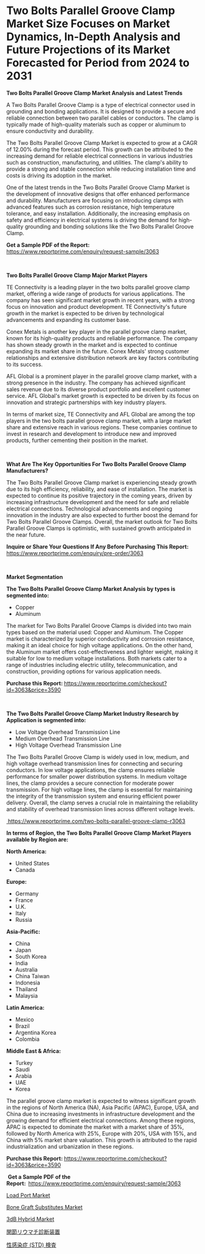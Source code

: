 <p><h1>Two Bolts Parallel Groove Clamp Market Size Focuses on Market Dynamics, In-Depth Analysis and Future Projections of its Market Forecasted for Period from 2024 to 2031</h1></p><p><strong>Two Bolts Parallel Groove Clamp Market Analysis and Latest Trends</strong></p>
<p><p>A Two Bolts Parallel Groove Clamp is a type of electrical connector used in grounding and bonding applications. It is designed to provide a secure and reliable connection between two parallel cables or conductors. The clamp is typically made of high-quality materials such as copper or aluminum to ensure conductivity and durability.</p><p>The Two Bolts Parallel Groove Clamp Market is expected to grow at a CAGR of 12.00% during the forecast period. This growth can be attributed to the increasing demand for reliable electrical connections in various industries such as construction, manufacturing, and utilities. The clamp's ability to provide a strong and stable connection while reducing installation time and costs is driving its adoption in the market.</p><p>One of the latest trends in the Two Bolts Parallel Groove Clamp Market is the development of innovative designs that offer enhanced performance and durability. Manufacturers are focusing on introducing clamps with advanced features such as corrosion resistance, high temperature tolerance, and easy installation. Additionally, the increasing emphasis on safety and efficiency in electrical systems is driving the demand for high-quality grounding and bonding solutions like the Two Bolts Parallel Groove Clamp.</p></p>
<p><strong>Get a Sample PDF of the Report:&nbsp;</strong> <a href="https://www.reportprime.com/enquiry/request-sample/3063">https://www.reportprime.com/enquiry/request-sample/3063</a></p>
<p>&nbsp;</p>
<p><strong>Two Bolts Parallel Groove Clamp Major Market Players</strong></p>
<p><p>TE Connectivity is a leading player in the two bolts parallel groove clamp market, offering a wide range of products for various applications. The company has seen significant market growth in recent years, with a strong focus on innovation and product development. TE Connectivity's future growth in the market is expected to be driven by technological advancements and expanding its customer base.</p><p>Conex Metals is another key player in the parallel groove clamp market, known for its high-quality products and reliable performance. The company has shown steady growth in the market and is expected to continue expanding its market share in the future. Conex Metals' strong customer relationships and extensive distribution network are key factors contributing to its success.</p><p>AFL Global is a prominent player in the parallel groove clamp market, with a strong presence in the industry. The company has achieved significant sales revenue due to its diverse product portfolio and excellent customer service. AFL Global's market growth is expected to be driven by its focus on innovation and strategic partnerships with key industry players.</p><p>In terms of market size, TE Connectivity and AFL Global are among the top players in the two bolts parallel groove clamp market, with a large market share and extensive reach in various regions. These companies continue to invest in research and development to introduce new and improved products, further cementing their position in the market.</p></p>
<p>&nbsp;</p>
<p><strong>What Are The Key Opportunities For Two Bolts Parallel Groove Clamp Manufacturers?</strong></p>
<p><p>The Two Bolts Parallel Groove Clamp market is experiencing steady growth due to its high efficiency, reliability, and ease of installation. The market is expected to continue its positive trajectory in the coming years, driven by increasing infrastructure development and the need for safe and reliable electrical connections. Technological advancements and ongoing innovation in the industry are also expected to further boost the demand for Two Bolts Parallel Groove Clamps. Overall, the market outlook for Two Bolts Parallel Groove Clamps is optimistic, with sustained growth anticipated in the near future.</p></p>
<p><strong>Inquire or Share Your Questions If Any Before Purchasing This Report:</strong> <a href="https://www.reportprime.com/enquiry/pre-order/3063">https://www.reportprime.com/enquiry/pre-order/3063</a></p>
<p>&nbsp;</p>
<p><strong>Market Segmentation</strong></p>
<p><strong>The Two Bolts Parallel Groove Clamp Market Analysis by types is segmented into:</strong></p>
<p><ul><li>Copper</li><li>Aluminum</li></ul></p>
<p><p>The market for Two Bolts Parallel Groove Clamps is divided into two main types based on the material used: Copper and Aluminum. The Copper market is characterized by superior conductivity and corrosion resistance, making it an ideal choice for high voltage applications. On the other hand, the Aluminum market offers cost-effectiveness and lighter weight, making it suitable for low to medium voltage installations. Both markets cater to a range of industries including electric utility, telecommunication, and construction, providing options for various application needs.</p></p>
<p><strong>Purchase this Report:&nbsp;</strong><a href="https://www.reportprime.com/checkout?id=3063&price=3590">https://www.reportprime.com/checkout?id=3063&price=3590</a></p>
<p>&nbsp;</p>
<p><strong>The Two Bolts Parallel Groove Clamp Market Industry Research by Application is segmented into:</strong></p>
<p><ul><li>Low Voltage Overhead Transmission Line</li><li>Medium Overhead Transmission Line</li><li>High Voltage Overhead Transmission Line</li></ul></p>
<p><p>The Two Bolts Parallel Groove Clamp is widely used in low, medium, and high voltage overhead transmission lines for connecting and securing conductors. In low voltage applications, the clamp ensures reliable performance for smaller power distribution systems. In medium voltage lines, the clamp provides a secure connection for moderate power transmission. For high voltage lines, the clamp is essential for maintaining the integrity of the transmission system and ensuring efficient power delivery. Overall, the clamp serves a crucial role in maintaining the reliability and stability of overhead transmission lines across different voltage levels.</p></p>
<p><a href="https://www.reportprime.com/two-bolts-parallel-groove-clamp-r3063">&nbsp;https://www.reportprime.com/two-bolts-parallel-groove-clamp-r3063</a></p>
<p><strong>In terms of Region, the Two Bolts Parallel Groove Clamp Market Players available by Region are:</strong></p>
<p>
    <p> <strong> North America: </strong>
        <ul>
            <li>United States</li>
            <li>Canada</li>
        </ul>
        </p> 
    <p> <strong> Europe: </strong>
        <ul>
            <li>Germany</li>
            <li>France</li>
            <li>U.K.</li>
            <li>Italy</li>
            <li>Russia</li>
        </ul>
        </p> 
    <p> <strong> Asia-Pacific: </strong>
        <ul>
            <li>China</li>
            <li>Japan</li>
            <li>South Korea</li>
            <li>India</li>
            <li>Australia</li>
            <li>China Taiwan</li>
            <li>Indonesia</li>
            <li>Thailand</li>
            <li>Malaysia</li>
        </ul>
        </p> 
    <p> <strong> Latin America: </strong>
        <ul>
            <li>Mexico</li>
            <li>Brazil</li>
            <li>Argentina Korea</li>
            <li>Colombia</li>
        </ul>
        </p> 
    <p> <strong> Middle East & Africa: </strong>
        <ul>
            <li>Turkey</li>
            <li>Saudi</li>
            <li>Arabia</li>
            <li>UAE</li>
            <li>Korea</li>
        </ul>
    </p>
    </p>
<p><p>The parallel groove clamp market is expected to witness significant growth in the regions of North America (NA), Asia Pacific (APAC), Europe, USA, and China due to increasing investments in infrastructure development and the growing demand for efficient electrical connections. Among these regions, APAC is expected to dominate the market with a market share of 35%, followed by North America with 25%, Europe with 20%, USA with 15%, and China with 5% market share valuation. This growth is attributed to the rapid industrialization and urbanization in these regions.</p></p>
<p><strong>Purchase this Report: </strong><a href="https://www.reportprime.com/checkout?id=3063&price=3590">https://www.reportprime.com/checkout?id=3063&price=3590</a></p>
<p>&nbsp;<strong>Get a Sample PDF of the Report:&nbsp;&nbsp;</strong><a href="https://www.reportprime.com/enquiry/request-sample/3063">https://www.reportprime.com/enquiry/request-sample/3063</a></p>
<p><strong></strong></p>
<p><p><a href="https://github.com/Angelnienowdseej3e45z3p8c/Market-Research-Report-List-3/blob/main/load-port-market.md">Load Port Market</a></p><p><a href="https://medium.com/@kaylagreenj1521/bone-graft-substitutes-industry-analysis-report-its-market-size-share-trends-by-application-f09722d18086">Bone Graft Substitutes Market</a></p><p><a href="https://github.com/angeliabkratze/Market-Research-Report-List-2/blob/main/3db-hybrid-market.md">3dB Hybrid Market</a></p><p><a href="https://github.com/tubbs463/Market-Research-Report-List-2/blob/main/817162383170.md">関節リウマチ診断装置</a></p><p><a href="https://github.com/LeoraEber/Market-Research-Report-List-2/blob/main/441320083171.md">性感染症 (STD) 検査</a></p></p>